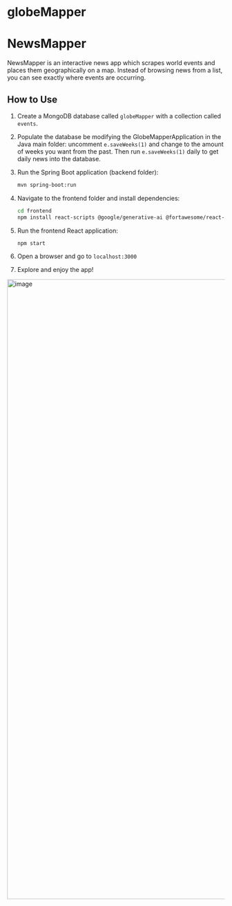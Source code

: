 # globeMapper

# NewsMapper

NewsMapper is an interactive news app which scrapes world events and places them geographically on a map. Instead of browsing news from a list, you can see exactly where events are occurring.

## How to Use

1. Create a MongoDB database called `globeMapper` with a collection called `events`.

2. Populate the database be modifying the GlobeMapperApplication in the Java main folder: uncomment `e.saveWeeks(1)` and change to the amount of weeks you want from the past. Then run `e.saveWeeks(1)` daily to get daily news into the database.

3. Run the Spring Boot application (backend folder):
   ```bash
   mvn spring-boot:run
   ```

4. Navigate to the frontend folder and install dependencies:
   ```bash
   cd frontend
   npm install react-scripts @google/generative-ai @fortawesome/react-fontawesome @fortawesome/free-solid-svg-icons
   ```

5. Run the frontend React application:
   ```bash
   npm start
   ```

6. Open a browser and go to `localhost:3000`

7. Explore and enjoy the app!

<img width="1433" alt="image" src="https://github.com/user-attachments/assets/08c24c8d-9464-45f5-92e8-8f838d251448" />
